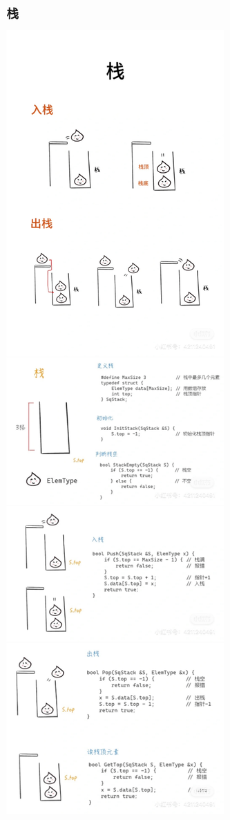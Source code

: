 # 栈
![stack1](../Assets/Algo/stack1.JPG)
![stack2](../Assets/Algo/stack2.JPG)
![stack3](../Assets/Algo/stack3.JPG)
![stack4](../Assets/Algo/stack4.JPG)
